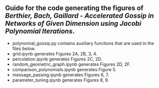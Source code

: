 ## Guide for the code generating the figures of *Berthier, Bach, Gaillard - Accelerated Gossip in Networks of Given Dimension using Jacobi Polynomial Iterations*.


- polynomial_gossip.py contains auxiliary functions that are used in the files below.
- grid.ipynb generates Figures 2A, 2B, 3, 4.
- percolation.ipynb generates  Figures 2C, 2D. 
- random_geometric_graph.ipynb generates Figures 2D, 2F.
- comparison_polynomials.ipynb generates Figure 5.
- message_passing.ipynb generates Figures 6, 7.
- parameter_tuning.ipynb generates Figures 8, 9. 

